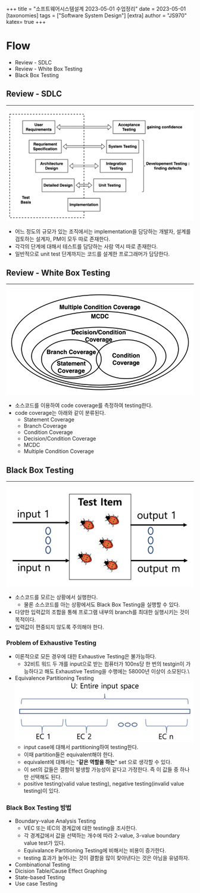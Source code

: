 +++
title = "소프트웨어시스템설계 2023-05-01 수업정리"
date = 2023-05-01
[taxonomies]
tags = ["Software System Design"]
[extra]
author = "JS970"
katex= true
+++
# Flow
- Review - SDLC
- Review - White Box Testing
- Black Box Testing

## Review - SDLC
---
![SDLC](/image/SSD/SDLC.png)
- 어느 정도의 규모가 있는 조직에서는 implementation을 담당하는 개발자, 설계를 검토하는 설계자, PM이 모두 따로 존재한다.
- 각각의 단계에 대해서 테스트를 담당하는 사람 역시 따로 존재한다.
- 일반적으로 unit test 단계까지는 코드를 설계한 프로그래머가 담당한다.

## Review - White Box Testing
---
![Code Coverage](/image/SSD/code_coverage.png)
- 소스코드를 이용하여 code coverage를 측정하여 testing한다.
- code coverage는 아래와 같이 분류된다.
	- Statement Coverage
	- Branch Coverage
	- Condition Coverage
	- Decision/Condition Coverage
	- MCDC
	- Multiple Condition Coverage

## Black Box Testing
---
![Black Box Testing](/image/SSD/blackboxTesting.png)
- 소스코드를 모르는 상황에서 실행한다.
	- 물론 소스코드를 아는 상황에서도 Black Box Testing을 실행할 수 있다.
- 다양한 입력값의 조합을 통해 프로그램 내부의 branch를 최대한 실행시키는 것이 목적이다.
- 입력값이 편중되지 않도록 주의해야 한다.

### Problem of Exhaustive Testing
- 이론적으로 모든 경우에 대한 Exhaustive Testing은 불가능하다.
	- 32비트 워드 두 개를 input으로 받는 컴퓨터가 100ns당 한 번의 testgin이 가능하다고 해도 Exhaustive Testing을 수행에는 58000년 이상이 소모된다.\
- Equivalence Partitioning Testing![Equivalence Partitioning Test](/image/SSD/equivalentTesting.png)
	- input case에 대해서 partitioning하여 testing한다.
	- 이때 partition들은 equivalent해야 한다.
	- equivalent에 대해서는 "**같은 역할을 하는**" set 으로 생각할 수 있다.
	- 이 set의 값들은 결함이 발생할 가능성이 같다고 가정한다. 즉 이 값들 중 하나만 선택해도 된다.
	- positive testing(valid value testing), negative testing(invalid value testing)이 있다.

### Black Box Testing 방법
- Boundary-value Analysis Testing
	- VEC 또는 IEC의 경계값에 대한 testing을 조사한다.
	- 각 경계값에서 값을 선택하는 개수에 따라 2-value, 3-value boundary value test가 있다.
	- Equivalance Partitioning Testing에 비해서는 비용이 증가한다.
	- testing 효과가 늘어나는 것이 결함을 많이 찾아낸다는 것은 아님을 유념하자.
- Combinational Testing
- Dicision Table/Cause Effect Graphing
- State-based Testing
- Use case Testing
